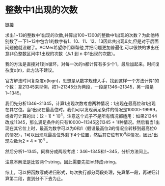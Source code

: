 # 整数中1出现的次数

[链接](https://www.nowcoder.com/practice/bd7f978302044eee894445e244c7eee6?tpId=13&tqId=11184&tPage=2&rp=2&ru=/ta/coding-interviews&qru=/ta/coding-interviews/question-ranking)

求出1~13的整数中1出现的次数,并算出100~1300的整数中1出现的次数？为此他特别数了一下1~13中包含1的数字有1、10、11、12、13因此共出现6次,但是对于后面问题他就没辙了。ACMer希望你们帮帮他,并把问题更加普遍化,可以很快的求出任意非负整数区间中1出现的次数（从1 到 n 中1出现的次数）。



我的方法是直接对1到n循环，对每一次的n都计算有多少个1，最后加起来。时间复杂度o(n)，此方法不建议。



官方解法时间复杂度o(logn)，思想是从数字规律入手，找到这样一个方法计算1的个数：拿21345来举例，把1~21345分为两段，一段是1346~21345，另一段是1~1345。

我们先分析1346~21345，计算1出现次数考虑两种情况：1出现在最高位和1出现在其它位。当1出现在最高位时，我们可以发现满足条件的情况是10000~19999，或者可计算的出：(2 - 1) * 10<sup>4</sup>。注意这个式子不是所有情况都适用：如果21344改成11345，那么满足条件的只有10000~11345这(1345 + 1)种情况。然后看当1出现在其它位上时，最高为数字可以为0和1（假设最高位2的情况全转移到最高位0的情况），1可以出现除最高位外剩下4个位置，然后其它位有10<sup>4</sup>种情况，因此1出现次数为2 * 4 * 10<sup>4</sup> 。

然后分析1~1345，同样分成两段考虑：346~1345和1~345，分析方法同上。

注意本解法是比较两个string，因此需要先把int转成string。

综上，可以把函数写成递归形式，每次执行都分两段处理，先算第一段，再递归计算第二段，直到分不下去为止。
